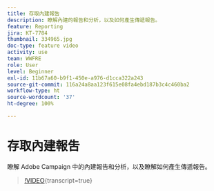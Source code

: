 ```yaml
---
title: 存取內建報吿
description: 瞭解內建的報告和分析，以及如何產生傳遞報告。
feature: Reporting
jira: KT-7784
thumbnail: 334965.jpg
doc-type: feature video
activity: use
team: WWFRE
role: User
level: Beginner
exl-id: 11b67a60-b9f1-450e-a976-d1cca322a243
source-git-commit: 116a24a8aa123f615e08fa4ebd187b3c4c460ba2
workflow-type: ht
source-wordcount: '37'
ht-degree: 100%

---
```


# 存取內建報吿

瞭解 Adobe Campaign 中的內建報告和分析，以及瞭解如何產生傳遞報告。

>[!VIDEO](https://video.tv.adobe.com/v/334965?quality=12&learn=on){transcript=true}
